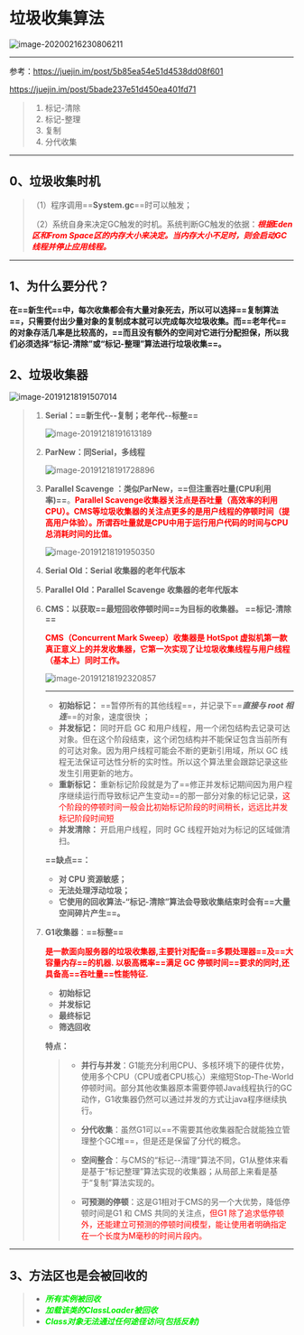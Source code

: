 # 垃圾收集算法

![image-20200216230806211](../PicSource/image-20200216230806211.png)

------

参考：https://juejin.im/post/5b85ea54e51d4538dd08f601

https://juejin.im/post/5bade237e51d450ea401fd71

> 1. 标记-清除
> 2. 标记-整理
> 3. 复制
> 4. 分代收集

------

## 0、垃圾收集时机

> （1）程序调用==**System.gc**==时可以触发；
>
> （2）系统自身来决定GC触发的时机。系统判断GC触发的依据：<font color='red'>***根据Eden区和From Space区的内存大小来决定。当内存大小不足时，则会启动GC线程并停止应用线程。***</font>

------



## 1、为什么要分代？

**在==新生代==中，每次收集都会有大量对象死去，所以可以选择==复制算法==，只需要付出少量对象的复制成本就可以完成每次垃圾收集。而==老年代==的对象存活几率是比较高的，==而且没有额外的空间对它进行分配担保，所以我们必须选择“标记-清除”或“标记-整理”算法进行垃圾收集==。**



## 2、垃圾收集器

![image-20191218191507014](../PicSource/image-20191218191507014.png)



> 1. **Serial：==新生代--复制；老年代--标整==**
>
>    ![image-20191218191613189](../PicSource/image-20191218191613189.png)
>
> 2. **ParNew：同Serial，多线程**
>
>    ![image-20191218191728896](../PicSource/image-20191218191728896.png)
>
> 3. **Parallel Scavenge ：类似ParNew，==但注重吞吐量(CPU利用率)==**。<font color='red'>**Parallel Scavenge收集器关注点是吞吐量（高效率的利用CPU）。CMS等垃圾收集器的关注点更多的是用户线程的停顿时间（提高用户体验）。所谓吞吐量就是CPU中用于运行用户代码的时间与CPU总消耗时间的比值。** </font>
>
>    ![image-20191218191950350](../PicSource/image-20191218191950350.png)
>
> 4. **Serial Old：Serial 收集器的老年代版本**
>
> 5. **Parallel Old：Parallel Scavenge 收集器的老年代版本**
>
> 6. **CMS：以获取==最短回收停顿时间==为目标的收集器。** **==标记-清除==**
>
>    <font color='red'>**CMS（Concurrent Mark Sweep）收集器是 HotSpot 虚拟机第一款真正意义上的并发收集器，它第一次实现了让垃圾收集线程与用户线程（基本上）同时工作。**</font>
>
>    ![image-20191218192320857](../PicSource/image-20191218192320857.png)
>
>    ------
>
>    - **初始标记：** ==暂停所有的其他线程==，并记录下==***直接与 root 相连***==的对象，速度很快 ；
>    - **并发标记：** 同时开启 GC 和用户线程，用一个闭包结构去记录可达对象。但在这个阶段结束，这个闭包结构并不能保证包含当前所有的可达对象。因为用户线程可能会不断的更新引用域，所以 GC 线程无法保证可达性分析的实时性。所以这个算法里会跟踪记录这些发生引用更新的地方。
>    - **重新标记：** 重新标记阶段就是为了==修正并发标记期间因为用户程序继续运行而导致标记产生变动==的那一部分对象的标记记录，<font color='red'>这个阶段的停顿时间一般会比初始标记阶段的时间稍长，远远比并发标记阶段时间短</font>
>    - **并发清除：** 开启用户线程，同时 GC 线程开始对为标记的区域做清扫。
>
>    **==缺点==：**
>
>    - **对 CPU 资源敏感；**
>    - **无法处理浮动垃圾；**
>    - **它使用的回收算法-“标记-清除”算法会导致收集结束时会有==大量空间碎片产生==。**
>
> 7. **G1收集器**：**==标整==**
>
>    **<font color='red'>是一款面向服务器的垃圾收集器,主要针对配备==多颗处理器==及==大容量内存==的机器. 以极高概率==满足 GC 停顿时间==要求的同时,还具备高==吞吐量==性能特征.</font>**
>
>    - **初始标记**
>    - **并发标记**
>    - **最终标记**
>    - **筛选回收**
>
>    **特点：**
>    
>    > - **并行与并发**：G1能充分利用CPU、多核环境下的硬件优势，使用多个CPU（CPU或者CPU核心）来缩短Stop-The-World停顿时间。部分其他收集器原本需要停顿Java线程执行的GC动作，G1收集器仍然可以通过并发的方式让java程序继续执行。
>    >
>    > - **分代收集**：虽然G1可以==不需要其他收集器配合就能独立管理整个GC堆==，但是还是保留了分代的概念。
>    >
>    > - **空间整合**：与CMS的“标记--清理”算法不同，G1从整体来看是基于“标记整理”算法实现的收集器；从局部上来看是基于“复制”算法实现的。
>    >
>    > - **可预测的停顿**：这是G1相对于CMS的另一个大优势，降低停顿时间是G1 和 CMS 共同的关注点，<font color='red'>但G1 除了追求低停顿外，还能建立可预测的停顿时间模型，能让使用者明确指定在一个长度为M毫秒的时间片段内。</font>

------

## 3、方法区也是会被回收的

> - <font color='gree'>***所有实例被回收***</font>
> - <font color='gree'>***加载该类的ClassLoader被回收***</font>
> - <font color='gree'>***Class对象无法通过任何途径访问(包括反射)***</font>